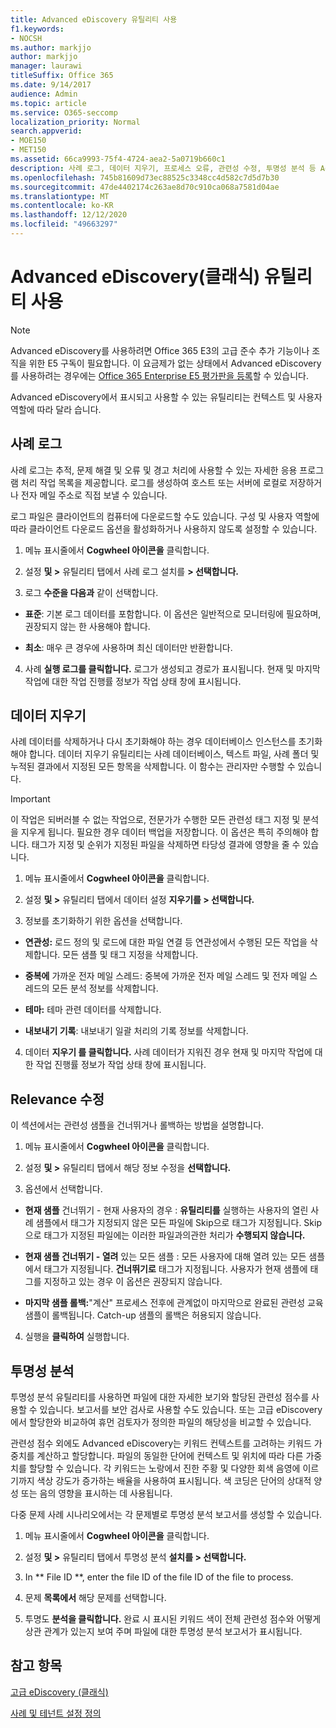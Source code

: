 ```yaml
---
title: Advanced eDiscovery 유틸리티 사용
f1.keywords:
- NOCSH
ms.author: markjjo
author: markjjo
manager: laurawi
titleSuffix: Office 365
ms.date: 9/14/2017
audience: Admin
ms.topic: article
ms.service: O365-seccomp
localization_priority: Normal
search.appverid:
- MOE150
- MET150
ms.assetid: 66ca9993-75f4-4724-aea2-5a0719b660c1
description: 사례 로그, 데이터 지우기, 프로세스 오류, 관련성 수정, 투명성 분석 등 Advanced eDiscovery의 유틸리티에 대해 자세히 알아보습니다.
ms.openlocfilehash: 745b81609d73ec88525c3348cc4d582c7d5d7b30
ms.sourcegitcommit: 47de4402174c263ae8d70c910ca068a7581d04ae
ms.translationtype: MT
ms.contentlocale: ko-KR
ms.lasthandoff: 12/12/2020
ms.locfileid: "49663297"
---
```

# <a name="use-advanced-ediscovery-classic-utilities"></a>Advanced eDiscovery(클래식) 유틸리티 사용

> [!NOTE]
> Advanced eDiscovery를 사용하려면 Office 365 E3의 고급 준수 추가 기능이나 조직을 위한 E5 구독이 필요합니다. 이 요금제가 없는 상태에서 Advanced eDiscovery를 사용하려는 경우에는 [Office 365 Enterprise E5 평가판을 등록](https://go.microsoft.com/fwlink/p/?LinkID=698279)할 수 있습니다. 
  
Advanced eDiscovery에서 표시되고 사용할 수 있는 유틸리티는 컨텍스트 및 사용자 역할에 따라 달라 습니다.
  
## <a name="case-log"></a>사례 로그

사례 로그는 추적, 문제 해결 및 오류 및 경고 처리에 사용할 수 있는 자세한 응용 프로그램 처리 작업 목록을 제공합니다. 로그를 생성하여 호스트 또는 서버에 로컬로 저장하거나 전자 메일 주소로 직접 보낼 수 있습니다.
  
로그 파일은 클라이언트의 컴퓨터에 다운로드할 수도 있습니다. 구성 및 사용자 역할에 따라 클라이언트 다운로드 옵션을 활성화하거나 사용하지 않도록 설정할 수 있습니다.
  
1. 메뉴 표시줄에서 **Cogwheel 아이콘을** 클릭합니다. 
    
2. 설정 **및 \>** 유틸리티 탭에서 사례 로그 설치를 **\> 선택합니다.**
    
3. 로그 **수준을 다음과** 같이 선택합니다. 
    
  - **표준**: 기본 로그 데이터를 포함합니다. 이 옵션은 일반적으로 모니터링에 필요하며, 권장되지 않는 한 사용해야 합니다.
    
  - **최소**: 매우 큰 경우에 사용하며 최신 데이터만 반환합니다.
    
4. 사례 **실행 로그를 클릭합니다.** 로그가 생성되고 경로가 표시됩니다. 현재 및 마지막 작업에 대한 작업 진행률 정보가 작업 상태 창에 표시됩니다.
    
## <a name="clear-data"></a>데이터 지우기

사례 데이터를 삭제하거나 다시 초기화해야 하는 경우 데이터베이스 인스턴스를 초기화해야 합니다. 데이터 지우기 유틸리티는 사례 데이터베이스, 텍스트 파일, 사례 폴더 및 누적된 결과에서 지정된 모든 항목을 삭제합니다. 이 함수는 관리자만 수행할 수 있습니다.
  
> [!IMPORTANT]
> 이 작업은 되버러블 수 없는 작업으로, 전문가가 수행한 모든 관련성 태그 지정 및 분석을 지우게 됩니다. 필요한 경우 데이터 백업을 저장합니다. 이 옵션은 특히 주의해야 합니다. 태그가 지정 및 순위가 지정된 파일을 삭제하면 타당성 결과에 영향을 줄 수 있습니다. 
  
1. 메뉴 표시줄에서 **Cogwheel 아이콘을** 클릭합니다. 
    
2. 설정 **및 \>** 유틸리티 탭에서 데이터 설정 **지우기를 \> 선택합니다.**
    
3. 정보를 초기화하기 위한 옵션을 선택합니다.
    
  - **연관성:** 로드 정의 및 로드에 대한 파일 연결 등 연관성에서 수행된 모든 작업을 삭제합니다. 모든 샘플 및 태그 지정을 삭제합니다.
    
  - **중복에** 가까운 전자 메일 스레드: 중복에 가까운 전자 메일 스레드 및 전자 메일 스레드의 모든 분석 정보를 삭제합니다.
    
  - **테마:** 테마 관련 데이터를 삭제합니다.
    
  - **내보내기 기록**: 내보내기 일괄 처리의 기록 정보를 삭제합니다.
    
4. 데이터 **지우기 를 클릭합니다.** 사례 데이터가 지워진 경우 현재 및 마지막 작업에 대한 작업 진행률  정보가 작업 상태 창에 표시됩니다. 
    
## <a name="modify-relevance"></a>Relevance 수정

이 섹션에서는 관련성 샘플을 건너뛰거나 롤백하는 방법을 설명합니다.
  
1. 메뉴 표시줄에서 **Cogwheel 아이콘을** 클릭합니다. 
    
2. 설정 **및 \>** 유틸리티 탭에서 해당 정보 수정을 **선택합니다.**
    
3. 옵션에서 선택합니다. 
    
  - **현재 샘플** 건너뛰기 - 현재 사용자의 경우 : **유틸리티를** 실행하는 사용자의 열린 사례 샘플에서 태그가 지정되지 않은 모든 파일에 Skip으로 태그가 지정됩니다. Skip으로 태그가 지정된 파일에는 이러한 파일과의관한 처리가 **수행되지 않습니다.**
    
  - **현재 샘플 건너뛰기 - 열려** 있는 모든 샘플 : 모든 사용자에 대해 열려 있는 모든 샘플에서 태그가 지정됩니다. **건너뛰기로** 태그가 지정됩니다. 사용자가 현재 샘플에 태그를 지정하고 있는 경우 이 옵션은 권장되지 않습니다.
    
  - **마지막 샘플 롤백:**"계산" 프로세스 전후에 관계없이 마지막으로 완료된 관련성 교육 샘플이 롤백됩니다. Catch-up 샘플의 롤백은 허용되지 않습니다.
    
4. 실행을 **클릭하여** 실행합니다. 
    
## <a name="transparency-analysis"></a>투명성 분석

투명성 분석 유틸리티를 사용하면 파일에 대한 자세한 보기와 할당된 관련성 점수를 사용할 수 있습니다. 보고서를 보안 검사로 사용할 수도 있습니다. 또는 고급 eDiscovery에서 할당한와 비교하여 휴먼 검토자가 정의한 파일의 해당성을 비교할 수 있습니다. 
  
관련성 점수 외에도 Advanced eDiscovery는 키워드 컨텍스트를 고려하는 키워드 가중치를 계산하고 할당합니다. 파일의 동일한 단어에 컨텍스트 및 위치에 따라 다른 가중치를 할당할 수 있습니다. 각 키워드는 노랑에서 진한 주황 및 다양한 회색 음영에 이르기까지 색상 강도가 증가하는 배율을 사용하여 표시됩니다. 색 코딩은 단어의 상대적 양성 또는 음의 영향을 표시하는 데 사용됩니다. 
  
다중 문제 사례 시나리오에서는 각 문제별로 투명성 분석 보고서를 생성할 수 있습니다.
  
1. 메뉴 표시줄에서 **Cogwheel 아이콘을** 클릭합니다. 
    
2. 설정 **및 \>** 유틸리티 탭에서 투명성 분석 **설치를 \> 선택합니다.**
    
3. In ** File ID **, enter the file ID of the file ID of the file to process.
    
4. 문제 **목록에서** 해당 문제를 선택합니다. 
    
5. 투명도 **분석을 클릭합니다.** 완료 시 표시된 키워드 색이 전체 관련성 점수와 어떻게 상관 관계가 있는지 보여 주며 파일에 대한 투명성 분석 보고서가 표시됩니다.
    
## <a name="see-also"></a>참고 항목

[고급 eDiscovery (클래식)](office-365-advanced-ediscovery.md)
  
[사례 및 테넌트 설정 정의](define-case-and-tenant-settings-in-advanced-ediscovery.md)

